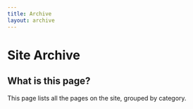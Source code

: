 ```yaml
---
title: Archive
layout: archive
---
```


# Site Archive

## What is this page?
This page lists all the pages on the site, grouped by category.
